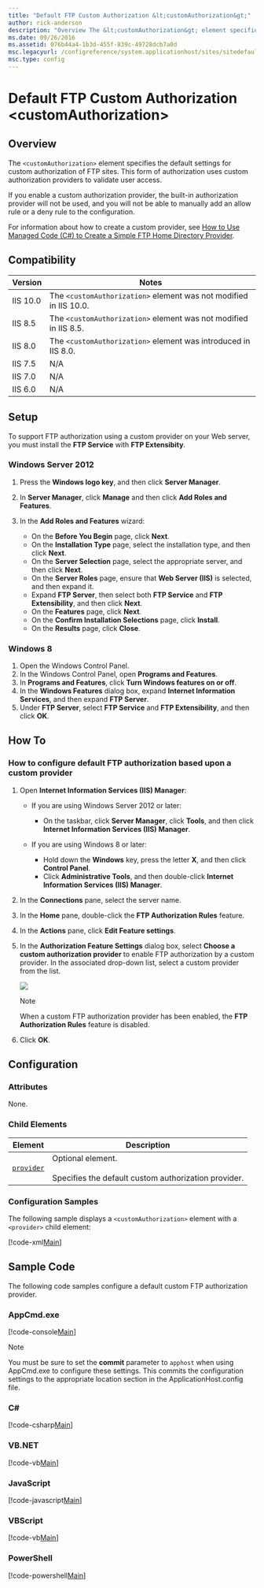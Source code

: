 ```yaml
---
title: "Default FTP Custom Authorization &lt;customAuthorization&gt;"
author: rick-anderson
description: "Overview The &lt;customAuthorization&gt; element specifies the default settings for custom authorization of FTP sites. This form of authorization uses custom..."
ms.date: 09/26/2016
ms.assetid: 076b44a4-1b3d-455f-839c-49728dcb7a0d
msc.legacyurl: /configreference/system.applicationhost/sites/sitedefaults/ftpserver/security/customauthorization
msc.type: config
---
```

# Default FTP Custom Authorization &lt;customAuthorization&gt;

<a id="001"></a>

## Overview

The `<customAuthorization>` element specifies the default settings for custom authorization of FTP sites. This form of authorization uses custom authorization providers to validate user access.

If you enable a custom authorization provider, the built-in authorization provider will not be used, and you will not be able to manually add an allow rule or a deny rule to the configuration.

For information about how to create a custom provider, see [How to Use Managed Code (C#) to Create a Simple FTP Home Directory Provider](https://docs.microsoft.com/iis/develop/developing-for-ftp/how-to-use-managed-code-c-to-create-a-simple-ftp-home-directory-provider).

<a id="002"></a>

## Compatibility

| Version | Notes |
| --- | --- |
| IIS 10.0 | The `<customAuthorization>` element was not modified in IIS 10.0. |
| IIS 8.5 | The `<customAuthorization>` element was not modified in IIS 8.5. |
| IIS 8.0 | The `<customAuthorization>` element was introduced in IIS 8.0. |
| IIS 7.5 | N/A |
| IIS 7.0 | N/A |
| IIS 6.0 | N/A |

<a id="003"></a>

## Setup

To support FTP authorization using a custom provider on your Web server, you must install the **FTP Service** with **FTP Extensibity**.

### Windows Server 2012

1. Press the **Windows logo key**, and then click **Server Manager**.
2. In **Server Manager**, click **Manage** and then click **Add Roles and Features**.
3. In the **Add Roles and Features** wizard: 

    - On the **Before You Begin** page, click **Next**.
    - On the **Installation Type** page, select the installation type, and then click **Next**.
    - On the **Server Selection** page, select the appropriate server, and then click **Next**.
    - On the **Server Roles** page, ensure that **Web Server (IIS)** is selected, and then expand it.
    - Expand **FTP Server**, then select both **FTP Service** and **FTP Extensibility**, and then click **Next**.
    - On the **Features** page, click **Next**.
    - On the **Confirm Installation Selections** page, click **Install**.
    - On the **Results** page, click **Close**.

### Windows 8

1. Open the Windows Control Panel.
2. In the Windows Control Panel, open **Programs and Features**.
3. In **Programs and Features**, click **Turn Windows features on or off**.
4. In the **Windows Features** dialog box, expand **Internet Information Services**, and then expand **FTP Server**.
5. Under **FTP Server**, select **FTP Service** and **FTP Extensibility**, and then click **OK**.

<a id="004"></a>

## How To

### How to configure default FTP authorization based upon a custom provider

1. Open **Internet Information Services (IIS) Manager**: 

    - If you are using Windows Server 2012 or later: 

        - On the taskbar, click **Server Manager**, click **Tools**, and then click **Internet Information Services (IIS) Manager**.
    - If you are using Windows 8 or later: 

        - Hold down the **Windows** key, press the letter **X**, and then click **Control Panel**.
        - Click **Administrative Tools**, and then double-click **Internet Information Services (IIS) Manager**.
2. In the **Connections** pane, select the server name.
3. In the **Home** pane, double-click the **FTP Authorization Rules** feature.
4. In the **Actions** pane, click **Edit Feature settings**.
5. In the **Authorization Feature Settings** dialog box, select **Choose a custom authorization provider** to enable FTP authorization by a custom provider. In the associated drop-down list, select a custom provider from the list.   
  
    [![](index/_static/image2.png)](index/_static/image1.png)  
  
    > [!NOTE]
    > When a custom FTP authorization provider has been enabled, the **FTP Authorization Rules** feature is disabled.
6. Click **OK**.

<a id="005"></a>

## Configuration

### Attributes

None.

### Child Elements

| Element | Description |
| --- | --- |
| [`provider`](provider.md) | Optional element.<br><br>Specifies the default custom authorization provider. |

### Configuration Samples

The following sample displays a `<customAuthorization>` element with a `<provider>` child element:

[!code-xml[Main](index/samples/sample1.xml)]
 
<a id="006"></a>

## Sample Code

The following code samples configure a default custom FTP authorization provider.

### AppCmd.exe

[!code-console[Main](index/samples/sample2.cmd)]

> [!NOTE]
> You must be sure to set the **commit** parameter to `apphost` when using AppCmd.exe to configure these settings. This commits the configuration settings to the appropriate location section in the ApplicationHost.config file.
  
### C\#

[!code-csharp[Main](index/samples/sample3.cs)]
  
### VB.NET

[!code-vb[Main](index/samples/sample4.vb)]
  
### JavaScript

[!code-javascript[Main](index/samples/sample5.js)]
  
### VBScript

[!code-vb[Main](index/samples/sample6.vb)]
  
### PowerShell

[!code-powershell[Main](index/samples/sample7.ps1)]
